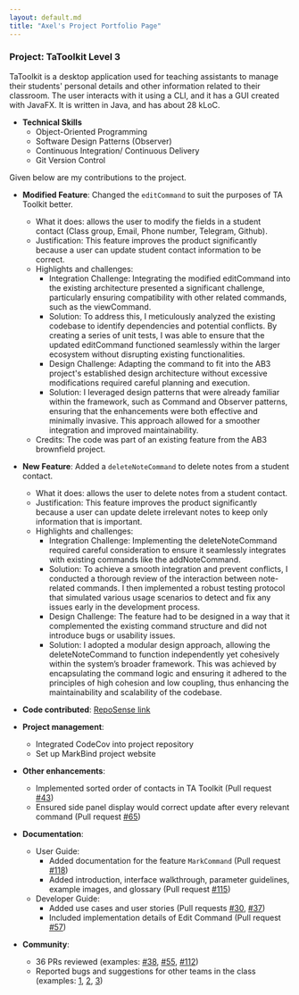 ```yaml
---
layout: default.md
title: "Axel's Project Portfolio Page"
---
```


### Project: TaToolkit Level 3

TaToolkit is a desktop application used for teaching assistants to manage their students' personal details and other information related to their classroom. The user interacts with it using a CLI, and it has a GUI created with JavaFX. It is written in Java, and has about 28 kLoC.

* **Technical Skills**
    * Object-Oriented Programming
    * Software Design Patterns (Observer)
    * Continuous Integration/ Continuous Delivery
    * Git Version Control

Given below are my contributions to the project.

* **Modified Feature**: Changed the `editCommand` to suit the purposes of TA Toolkit better.
    * What it does: allows the user to modify the fields in a student contact (Class group, Email, Phone number, Telegram, Github).
    * Justification: This feature improves the product significantly because a user can update student contact information to be correct.
    * Highlights and challenges:
      * Integration Challenge: Integrating the modified editCommand into the existing architecture presented a significant challenge, particularly ensuring compatibility with other related commands, such as the viewCommand.
      * Solution: To address this, I meticulously analyzed the existing codebase to identify dependencies and potential conflicts. By creating a series of unit tests, I was able to ensure that the updated editCommand functioned seamlessly within the larger ecosystem without disrupting existing functionalities.
      * Design Challenge: Adapting the command to fit into the AB3 project's established design architecture without excessive modifications required careful planning and execution.
      * Solution: I leveraged design patterns that were already familiar within the framework, such as Command and Observer patterns, ensuring that the enhancements were both effective and minimally invasive. This approach allowed for a smoother integration and improved maintainability.
    * Credits: The code was part of an existing feature from the AB3 brownfield project.

* **New Feature**: Added a `deleteNoteCommand` to delete notes from a student contact.
  * What it does: allows the user to delete notes from a student contact.
  * Justification: This feature improves the product significantly because a user can update delete irrelevant notes to keep only information that is important.
  * Highlights and challenges:
    * Integration Challenge: Implementing the deleteNoteCommand required careful consideration to ensure it seamlessly integrates with existing commands like the addNoteCommand.
    * Solution: To achieve a smooth integration and prevent conflicts, I conducted a thorough review of the interaction between note-related commands. I then implemented a robust testing protocol that simulated various usage scenarios to detect and fix any issues early in the development process.
    * Design Challenge: The feature had to be designed in a way that it complemented the existing command structure and did not introduce bugs or usability issues.
    * Solution: I adopted a modular design approach, allowing the deleteNoteCommand to function independently yet cohesively within the system’s broader framework. This was achieved by encapsulating the command logic and ensuring it adhered to the principles of high cohesion and low coupling, thus enhancing the maintainability and scalability of the codebase.

* **Code contributed**: [RepoSense link](https://nus-cs2103-ay2324s2.github.io/tp-dashboard/?search=f14&sort=groupTitle&sortWithin=title&timeframe=commit&mergegroup=&groupSelect=groupByRepos&breakdown=true&checkedFileTypes=docs~functional-code~test-code~other&since=2024-02-23&tabOpen=true&tabType=authorship&tabAuthor=teojunda&tabRepo=AY2324S2-CS2103T-F14-3%2Ftp%5Bmaster%5D&authorshipIsMergeGroup=false&authorshipFileTypes=docs~functional-code~test-code&authorshipIsBinaryFileTypeChecked=false&authorshipIsIgnoredFilesChecked=false)

* **Project management**:
    * Integrated CodeCov into project repository
    * Set up MarkBind project website

* **Other enhancements**:
    * Implemented sorted order of contacts in TA Toolkit (Pull request [\#43](https://github.com/AY2324S2-CS2103T-F14-3/tp/pull/43))
    * Ensured side panel display would correct update after every relevant command (Pull request [\#65](https://github.com/AY2324S2-CS2103T-F14-3/tp/pull/65/files))

* **Documentation**:
    * User Guide:
        * Added documentation for the feature `MarkCommand` (Pull request [\#118](https://github.com/AY2324S2-CS2103T-F14-3/tp/pull/118))
        * Added introduction, interface walkthrough, parameter guidelines, example images, and glossary (Pull request [\#115](https://github.com/AY2324S2-CS2103T-F14-3/tp/pull/115))
    * Developer Guide:
        * Added use cases and user stories (Pull requests [\#30](https://github.com/AY2324S2-CS2103T-F14-3/tp/pull/30), [\#37](https://github.com/AY2324S2-CS2103T-F14-3/tp/pull/37))
        * Included implementation details of Edit Command (Pull request [\#57](https://github.com/AY2324S2-CS2103T-F14-3/tp/pull/57))

* **Community**:
    * 36 PRs reviewed (examples: [\#38](https://github.com/AY2324S2-CS2103T-F14-3/tp/pull/38), [\#55](https://github.com/AY2324S2-CS2103T-F14-3/tp/pull/55), [\#112](https://github.com/AY2324S2-CS2103T-F14-3/tp/pull/112))
    * Reported bugs and suggestions for other teams in the class (examples: [1](https://github.com/AY2324S2-CS2103T-T16-1/tp/issues/157), [2](https://github.com/teojunda/ped/issues/11), [3](https://github.com/teojunda/ped/issues/4))

